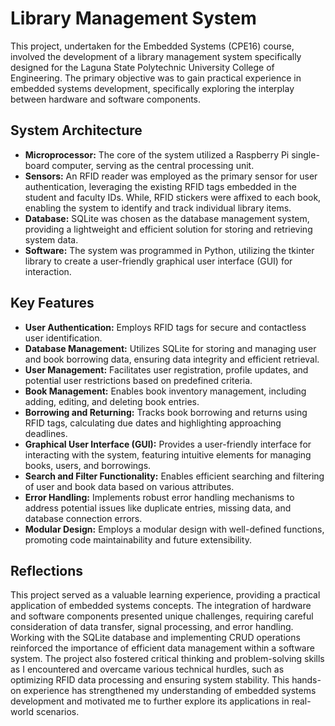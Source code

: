 # Library Management System

This project, undertaken for the Embedded Systems (CPE16) course, involved the development of a library management system specifically designed for the Laguna State Polytechnic University College of Engineering. The primary objective was to gain practical experience in embedded systems development, specifically exploring the interplay between hardware and software components. 

## System Architecture
* **Microprocessor:** The core of the system utilized a Raspberry Pi single-board computer, serving as the central processing unit. 
* **Sensors:** An RFID reader was employed as the primary sensor for user authentication, leveraging the existing RFID tags embedded in the student and faculty IDs. While, RFID stickers were affixed to each book, enabling the system to identify and track individual library items.
* **Database:** SQLite was chosen as the database management system, providing a lightweight and efficient solution for storing and retrieving system data.
* **Software:** The system was programmed in Python, utilizing the tkinter library to create a user-friendly graphical user interface (GUI) for interaction.

## Key Features
* **User Authentication:** Employs RFID tags for secure and contactless user identification.
* **Database Management:** Utilizes SQLite for storing and managing user and book borrowing data, ensuring data integrity and efficient retrieval.
* **User Management:** Facilitates user registration, profile updates, and potential user restrictions based on predefined criteria.
* **Book Management:** Enables book inventory management, including adding, editing, and deleting book entries.
* **Borrowing and Returning:** Tracks book borrowing and returns using RFID tags, calculating due dates and highlighting approaching deadlines.
* **Graphical User Interface (GUI):** Provides a user-friendly interface for interacting with the system, featuring intuitive elements for managing books, users, and borrowings.
* **Search and Filter Functionality:** Enables efficient searching and filtering of user and book data based on various attributes.
* **Error Handling:** Implements robust error handling mechanisms to address potential issues like duplicate entries, missing data, and database connection errors.
* **Modular Design:** Employs a modular design with well-defined functions, promoting code maintainability and future extensibility.

## Reflections
This project served as a valuable learning experience, providing a practical application of embedded systems concepts. The integration of hardware and software components presented unique challenges, requiring careful consideration of data transfer, signal processing, and error handling. Working with the SQLite database and implementing CRUD operations reinforced the importance of efficient data management within a software system. The project also fostered critical thinking and problem-solving skills as I encountered and overcame various technical hurdles, such as optimizing RFID data processing and ensuring system stability. This hands-on experience has strengthened my understanding of embedded systems development and motivated me to further explore its applications in real-world scenarios. 
